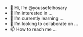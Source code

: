 - 👋 Hi, I’m @youssefelhosary
- 👀 I’m interested in ...
- 🌱 I’m currently learning ...
- 💞️ I’m looking to collaborate on ...
- 📫 How to reach me ...

<!---
youssefelhosary/youssefelhosary is a ✨ special ✨ repository because its `README.md` (this file) appears on your GitHub profile.
You can click the Preview link to take a look at your changes.
--->
